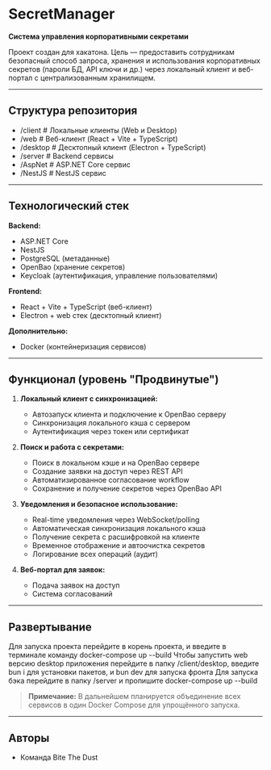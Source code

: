 # SecretManager

**Система управления корпоративными секретами**  

Проект создан для хакатона. Цель — предоставить сотрудникам безопасный способ запроса, хранения и использования корпоративных секретов (пароли БД, API ключи и др.) через локальный клиент и веб-портал с централизованным хранилищем.

---

## Структура репозитория

- /client # Локальные клиенты (Web и Desktop)
- /web # Веб-клиент (React + Vite + TypeScript)
- /desktop # Десктопный клиент (Electron + TypeScript)
- /server # Backend сервисы
- /AspNet # ASP.NET Core сервис
- /NestJS # NestJS сервис

---

## Технологический стек

**Backend:**  
- ASP.NET Core  
- NestJS  
- PostgreSQL (метаданные)  
- OpenBao (хранение секретов)  
- Keycloak (аутентификация, управление пользователями)  

**Frontend:**  
- React + Vite + TypeScript (веб-клиент)  
- Electron + web стек (десктопный клиент)  

**Дополнительно:**  
- Docker (контейнеризация сервисов)  

---

## Функционал (уровень "Продвинутые")

1. **Локальный клиент с синхронизацией:**  
   - Автозапуск клиента и подключение к OpenBao серверу  
   - Синхронизация локального кэша с сервером  
   - Аутентификация через токен или сертификат  

2. **Поиск и работа с секретами:**  
   - Поиск в локальном кэше и на OpenBao сервере  
   - Создание заявки на доступ через REST API  
   - Автоматизированное согласование workflow  
   - Сохранение и получение секретов через OpenBao API  

3. **Уведомления и безопасное использование:**  
   - Real-time уведомления через WebSocket/polling  
   - Автоматическая синхронизация локального кэша  
   - Получение секрета с расшифровкой на клиенте  
   - Временное отображение и автоочистка секретов  
   - Логирование всех операций (аудит)  

4. **Веб-портал для заявок:**  
   - Подача заявок на доступ  
   - Система согласований  

---

## Развертывание

Для запуска проекта перейдите в корень проекта, и введите в терминале команду docker-compose up --build
Чтобы запустить web версию desktop приложения перейдите в папку /client/desktop, введите bun i для установки пакетов, и bun dev для запуска фронта
Для запуска бэка перейдите в папку /server и пропишите docker-compose up --build

> **Примечание:** В дальнейшем планируется объединение всех сервисов в один Docker Compose для упрощённого запуска.

---

## Авторы

- Команда Bite The Dust
